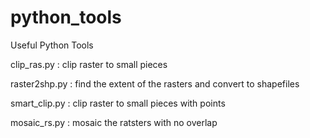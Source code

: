 # python_tools
Useful Python Tools

clip_ras.py : clip raster to small pieces 

raster2shp.py : find the extent of the rasters and convert to shapefiles

smart_clip.py : clip raster to small pieces with points

mosaic_rs.py : mosaic the ratsters with no overlap
